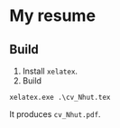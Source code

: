 # My resume

## Build
1. Install `xelatex`.
2. Build
```
xelatex.exe .\cv_Nhut.tex
```
It produces `cv_Nhut.pdf`.
